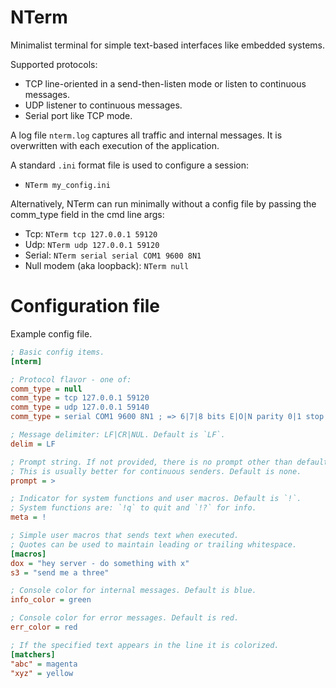 # NTerm

Minimalist terminal for simple text-based interfaces like embedded systems.

Supported protocols:
- TCP line-oriented in a send-then-listen mode or listen to continuous messages.
- UDP listener to continuous messages.
- Serial port like TCP mode.

A log file `nterm.log` captures all traffic and internal messages. It is overwritten with each execution
of the application.

A standard `.ini` format file is used to configure a session:

- `NTerm my_config.ini`

Alternatively, NTerm can run minimally without a config file by passing the comm_type field in the cmd line args:

- Tcp: `NTerm tcp 127.0.0.1 59120`
- Udp: `NTerm udp 127.0.0.1 59120`
- Serial: `NTerm serial serial COM1 9600 8N1`
- Null modem (aka loopback): `NTerm null`

# Configuration file

Example config file.

```ini
; Basic config items.
[nterm]

; Protocol flavor - one of:
comm_type = null
comm_type = tcp 127.0.0.1 59120
comm_type = udp 127.0.0.1 59140
comm_type = serial COM1 9600 8N1 ; => 6|7|8 bits E|O|N parity 0|1 stop bits

; Message delimiter: LF|CR|NUL. Default is `LF`.
delim = LF

; Prompt string. If not provided, there is no prompt other than default cursor.
; This is usually better for continuous senders. Default is none.
prompt = >

; Indicator for system functions and user macros. Default is `!`.
; System functions are: `!q` to quit and `!?` for info.
meta = !

; Simple user macros that sends text when executed.
; Quotes can be used to maintain leading or trailing whitespace.
[macros]
dox = "hey server - do something with x"
s3 = "send me a three"

; Console color for internal messages. Default is blue.
info_color = green

; Console color for error messages. Default is red.
err_color = red

; If the specified text appears in the line it is colorized.
[matchers]
"abc" = magenta
"xyz" = yellow
```
